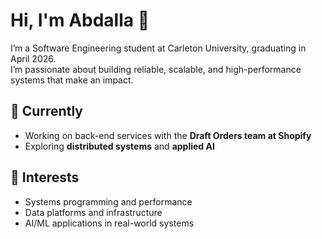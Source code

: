# Hi, I'm Abdalla 👋

I’m a Software Engineering student at Carleton University, graduating in April 2026.  
I’m passionate about building reliable, scalable, and high-performance systems that make an impact.

## 🌱 Currently
- Working on back-end services with the **Draft Orders team at Shopify**  
- Exploring **distributed systems** and **applied AI**  

## 🔧 Interests
- Systems programming and performance  
- Data platforms and infrastructure  
- AI/ML applications in real-world systems
